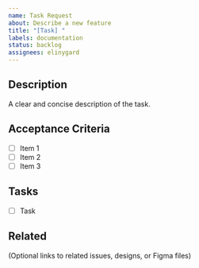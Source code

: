 ```yaml
---
name: Task Request
about: Describe a new feature
title: "[Task] "
labels: documentation
status: backlog
assignees: elinygard
---
```


## Description
A clear and concise description of the task.

## Acceptance Criteria
- [ ] Item 1
- [ ] Item 2
- [ ] Item 3

## Tasks
- [ ] Task

## Related
(Optional links to related issues, designs, or Figma files)
